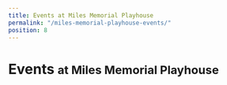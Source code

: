 ```yaml
---
title: Events at Miles Memorial Playhouse
permalink: "/miles-memorial-playhouse-events/"
position: 8
---
```


Events <small>at Miles Memorial Playhouse</small>
==========================================

<ol
  class="events"
  data-events-locations="Miles Memorial Playhouse">
</ol>
<script src="/assets/js/events.js"></script>
